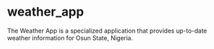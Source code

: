 # weather_app

The Weather App is a specialized application that provides up-to-date weather information for Osun State, Nigeria. 
